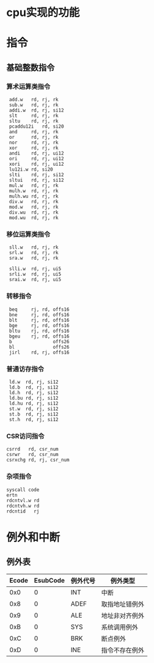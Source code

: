 cpu实现的功能
=======================
# 指令
## 基础整数指令
### 算术运算类指令
```
 add.w   rd, rj, rk
 sub.w   rd, rj, rk
 addi.w  rd, rj, si12
 slt     rd, rj, rk
 sltu    rd, rj, rk
 pcaddu12i   rd, si20
 and     rd, rj, rk
 or      rd, rj, rk
 nor     rd, rj, rk
 xor     rd, rj, rk
 andi    rd, rj, ui12
 ori     rd, rj, ui12
 xori    rd, rj, ui12
 lu12i.w rd, si20
 slti    rd, rj, si12
 sltui   rd, rj, si12
 mul.w   rd, rj, rk
 mulh.w  rd, rj, rk
 mulh.wu rd, rj, rk
 div.w   rd, rj, rk
 mod.w   rd, rj, rk
 div.wu  rd, rj, rk
 mod.wu  rd, rj, rk
```
### 移位运算类指令
```
 sll.w   rd, rj, rk
 srl.w   rd, rj, rk
 sra.w   rd, rj, rk

 slli.w  rd, rj, ui5
 srli.w  rd, rj, ui5
 srai.w  rd, rj, ui5
```
### 转移指令
```
 beq     rj, rd, offs16
 bne     rj, rd, offs16
 blt     rj, rd, offs16
 bge     rj, rd, offs16
 bltu    rj, rd, offs16
 bgeu    rj, rd, offs16
 b               offs26
 bl              offs26
 jirl    rd, rj, offs16
```
### 普通访存指令
```
 ld.w  rd, rj, si12
 ld.b  rd, rj, si12
 ld.h  rd, rj, si12
 ld.bu rd, rj, si12
 ld.hu rd, rj, si12
 st.w  rd, rj, si12
 st.b  rd, rj, si12
 st.h  rd, rj, si12
```
### CSR访问指令
```
csrrd   rd, csr_num
csrwr   rd, csr_num
csrxchg rd, rj, csr_num
```
### 杂项指令
```
syscall code
ertn 
rdcntvl.w rd
rdcntvh.w rd
rdcntid   rj
```

# 例外和中断
## 例外表
| Ecode | EsubCode | 例外代号 | 例外类型       |
| ----- | -------- | -------- | -------------- |
| 0x0   | 0        | INT      | 中断           |
| 0x8   | 0        | ADEF     | 取指地址错例外 |
| 0x9   | 0        | ALE      | 地址非对齐例外 |
| 0xB   | 0        | SYS      | 系统调用例外   |
| 0xC   | 0        | BRK      | 断点例外       |
| 0xD   | 0        | INE      | 指令不存在例外 |